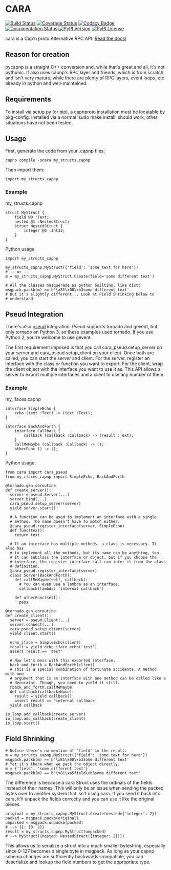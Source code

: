 # CARA
[![Build Status](https://img.shields.io/travis/chainreactionmfg/cara/master.svg)](https://travis-ci.org/chainreactionmfg/cara)
[![Coverage Status](https://img.shields.io/coveralls/chainreactionmfg/cara/master.svg)](https://coveralls.io/r/chainreactionmfg/cara)
[![Codacy Badge](https://img.shields.io/codacy/3cc5a370c923435e92b9ce1a7dbbbafe.svg)](https://www.codacy.com/public/fahhem/cara)
[![Documentation Status](https://readthedocs.org/projects/cara/badge/?version=latest&style=flat)](https://readthedocs.org/projects/cara/?badge=latest)
[![PyPI Version](https://img.shields.io/pypi/v/cara.svg)](https://pypi.python.org/pypi/cara)
[![PyPI License](https://img.shields.io/pypi/l/cara.svg)](https://pypi.python.org/pypi/cara)

<!--- Short Description --->
cara is a Cap'n proto Alternative RPC API.
[Read the docs!](http://cara.readthedocs.org/en/latest/)

## Reason for creation

pycapnp is a straight C++ conversion and, while that's great and all, it's not
pythonic. It also uses capnp's RPC layer and friends, which is from scratch and
isn't very mature, while there are plenty of RPC layers, event loops, etc
already in python and well-maintained.

## Requirements

To install via setup.py (or pip), a capnproto installation must be locatable by
pkg-config. Installed via a normal 'sudo make install' should work, other
situations have not been tested.

## Usage

First, generate the code from your .capnp files:

    capnp compile -ocara my_structs.capnp

Then import them:

    import my_structs_capnp

### Example

my_structs.capnp

    struct MyStruct {
        field @0 :Text;
        nested @1 :NestedStruct;
        struct NestedStruct {
            integer @0 :Int32;
        }
    }

Python usage

    import my_structs_capnp

    my_structs_capnp.MyStruct({'field': 'some text for here'})
    # -- or --
    m = my_structs_capnp.MyStruct.Create(field='some different text')

    # All the classes masquerade as python builtins, like dict:
    msgpack.packb(m) == b'\x81\x00\xb3some different text'
    # But it's slightly different... Look at Field Shrinking below to
    # understand

## Pseud Integration

There's also [pseud](https://github.com/ezeep/pseud) integration. Pseud
supports tornado and gevent, but only tornado on Python 3, so these examples
used tornado. If you use Python 2, you're welcome to use gevent.

The first requirement imposed is that you call cara_pseud.setup_server on your
server and cara_pseud.setup_client on your client. Once both are called, you
can start the server and client. For the server, register an interface with the
class or function you want to export. For the client, wrap the client object
with the interface you want to use it as. This API allows a server to export
multiple interfaces and a client to use any number of them.

### Example

my_ifaces.capnp

    interface SimpleEcho {
        echo (text :Text) -> (text :Text);
    }

    interface BackAndForth {
        interface Callback {
            callback (callback :Callback) -> (result :Text);
        }
        callMeMaybe (callback :Callback) -> ();
        otherFunc () -> ();
    }

Python usage:

    from cara import cara_pseud
    from my_ifaces_capnp import SimpleEcho, BackAndForth

    @tornado.gen.coroutine
    def create_server():
      server = pseud.Server(...)
      server.bind(...)
      cara_pseud.setup_server(server)
      yield server.start()

      # A function can be used to implement an interface with a single
      # method. The name doesn't have to match either.
      @cara_pseud.register_interface(server, SimpleEcho)
      def func(text):
        return text

      # If an interface has multiple methods, a class is necessary. It also has
      # to implement all the methods, but its name can be anything, too.
      # It can subclass the interface or object, but if you choose the
      # interface, the register_interface call can infer it from the class
      # definition.
      @cara_pseud.register_interface(server)
      class Server(BackAndForth):
        def callMeMaybe(self, callback):
          # You can even use a lambda as an interface.
          callback(lambda: 'internal callback')

        def otherFunc(self):
          pass

    @tornado.gen.coroutine
    def create_client():
      server = pseud.Client(...)
      server.connect(...)
      cara_pseud.setup_client(server)
      yield client.start()

      echo_iface = SimpleEcho(client)
      result = yield echo_iface.echo('test')
      assert result == 'test'

      # Now let's mess with this exported interface.
      back_and_forth = BackAndForth(client)
      # This is a special combination of fortunate accidents. A method with one
      # argument that is an interface with one method can be called like a
      # decorator. Though, you need to yield it still.
      @back_and_forth.callMeMaybe
      def callback(callback=None):
        result = yield callback()
        assert result == 'internal callback'
      yield callback

    io_loop.add_callback(create_server)
    io_loop.add_callback(create_client)
    io_loop.start()

## Field Shrinking

    # Notice there's no mention of 'field' in the result:
    m = my_structs_capnp.MyStruct({'field': 'some text for here'})
    msgpack.packb(m) == b'\x81\x00\xb3some different text'
    # Yet it's there when we pack the object directly.
    m = {'field': 'some different text'}
    msgpack.packb(m) == b'\x81\xa5field\xb3some different text'

The difference is because a cara Struct uses the ordinals of the fields instead
of their names. This will only be an issue when sending the packed bytes over
to another system that isn't using cara. If you send it back into cara, it'll
unpack the fields correctly and you can use it like the original pieces.

    original = my_structs_capnp.MyStruct.Create(nested={'integer': 2})
    packed = msgpack.packb(original)
    unpacked = msgpack.unpackb(packed)
    # --> {1: {0: 2}}
    result = my_structs_capnp.MyStruct(unpacked)
    # --> MyStruct({nested: NestedStruct({integer: 2})})

This allows us to serialize a struct into a much smaller bytestring, especially
since 0-127 becomes a single byte in msgpack. As long as your capnp schema
changes are sufficiently backwards-compatible, you can deserialize and lookup
the field numbers to get the appropriate type.

